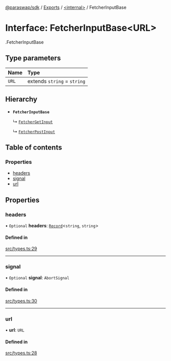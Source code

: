[@paraswap/sdk](../README.md) / [Exports](../modules.md) / [<internal\>](../modules/internal_.md) / FetcherInputBase

# Interface: FetcherInputBase<URL\>

[<internal>](../modules/internal_.md).FetcherInputBase

## Type parameters

| Name | Type |
| :------ | :------ |
| `URL` | extends `string` = `string` |

## Hierarchy

- **`FetcherInputBase`**

  ↳ [`FetcherGetInput`](internal_.FetcherGetInput.md)

  ↳ [`FetcherPostInput`](internal_.FetcherPostInput.md)

## Table of contents

### Properties

- [headers](internal_.FetcherInputBase.md#headers)
- [signal](internal_.FetcherInputBase.md#signal)
- [url](internal_.FetcherInputBase.md#url)

## Properties

### headers

• `Optional` **headers**: [`Record`](../modules/internal_.md#record)<`string`, `string`\>

#### Defined in

[src/types.ts:29](https://github.com/paraswap/paraswap-sdk-limit-orders/blob/feat/typedocs/src/types.ts#L29)

___

### signal

• `Optional` **signal**: `AbortSignal`

#### Defined in

[src/types.ts:30](https://github.com/paraswap/paraswap-sdk-limit-orders/blob/feat/typedocs/src/types.ts#L30)

___

### url

• **url**: `URL`

#### Defined in

[src/types.ts:28](https://github.com/paraswap/paraswap-sdk-limit-orders/blob/feat/typedocs/src/types.ts#L28)
